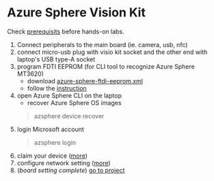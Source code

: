 # Azure Sphere Vision Kit
Check [prerequisits](./prerequisites.md) before hands-on labs.
1. Connect peripherals to the main board (ie. camera, usb, nfc)
1. connect micro-usb plug with visio kit socket and the other end with laptop's USB type-A socket
1. program FDTI EEPROM (for CLI tool to recognize Azure Sphere MT3620)
    - download [azure-sphere-ftdi-eeprom.xml](./azure-sphere-ftdi-eeprom.xml)
    - follow the [instruction](https://docs.microsoft.com/en-us/azure-sphere/hardware/mt3620-mcu-program-debug-interface#ftdi-ft_prog-programming-tool) 
1. open Azure Sphere CLI on the laptop
    - recover Azure Sphere OS images
    > azsphere device recover
1. login Microsoft account
    > azsphere login
1. claim your device ([more](https://docs.microsoft.com/en-us/azure-sphere/install/claim-device?tabs=cliv1))
1. configure network setting ([more](https://docs.microsoft.com/en-us/azure-sphere/install/configure-wifi))
1. (*board setting complete*) [go to project](./tinyml-lab-persondetect.md)
